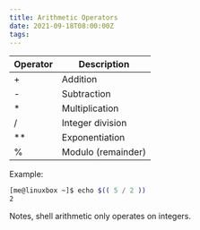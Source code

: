 ```yaml
---
title: Arithmetic Operators
date: 2021-09-18T08:00:00Z
tags:
---
```


| **Operator** | **Description**    |
| ------------ | ------------------ |
| \+           | Addition           |
| \-           | Subtraction        |
| \*           | Multiplication     |
| /            | Integer division   |
| \*\*         | Exponentiation     |
| %            | Modulo (remainder) |


Example:

``` bash
[me@linuxbox ~]$ echo $(( 5 / 2 ))
2
```

Notes, shell arithmetic only operates on integers.
